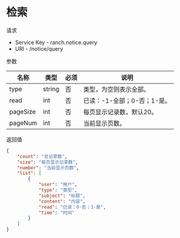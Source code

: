 # 检索

请求
- Service Key - ranch.notice.query
- URI - /notice/query

参数

|名称|类型|必须|说明|
|---|---|---|---|
|type|string|否|类型，为空则表示全部。|
|read|int|否|已读：-1-全部；0-否；1-是。|
|pageSize|int|否|每页显示记录数，默认20。|
|pageNum|int|否|当前显示页数。|

返回值
```json
{
    "count": "总记录数",
    "size": "每页显示记录数",
    "number": "当前显示页数",
    "list": [
        {
            "user": "用户",
            "type": "类型",
            "subject": "标题",
            "content": "内容",
            "read": "已读：0-否；1-是",
            "time": "时间"
        }
    ]
}
```
